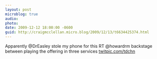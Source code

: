 ```yaml
---
layout: post
microblog: true
audio: 
photo: 
date: 2009-12-12 18:00:00 -0600
guid: http://craigmcclellan.micro.blog/2009/12/13/t6634425374.html
---
```

Apparently @DrEasley stole my phone for this RT @howardrm backstage between playing the offering in three services [twitpic.com/tdchn](http://twitpic.com/tdchn)
